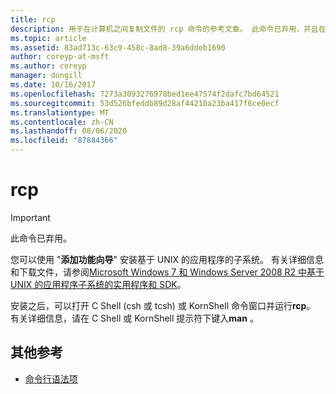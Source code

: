 ```yaml
---
title: rcp
description: 用于在计算机之间复制文件的 rcp 命令的参考文章。 此命令已弃用，并且在将来的 Windows 版本中不保证其受支持。
ms.topic: article
ms.assetid: 83ad713c-63c9-458c-8ad8-39a6ddeb1690
author: coreyp-at-msft
ms.author: coreyp
manager: dongill
ms.date: 10/16/2017
ms.openlocfilehash: 7273a3093276978bed1ee47574f2dafc7bd64521
ms.sourcegitcommit: 53d526bfeddb89d28af44210a23ba417f6ce0ecf
ms.translationtype: MT
ms.contentlocale: zh-CN
ms.lasthandoff: 08/06/2020
ms.locfileid: "87884366"
---
```

# <a name="rcp"></a>rcp

>[!IMPORTANT]
> 此命令已弃用。

您可以使用 "**添加功能向导**" 安装基于 UNIX 的应用程序的子系统。 有关详细信息和下载文件，请参阅[Microsoft Windows 7 和 Windows Server 2008 R2 中基于 UNIX 的应用程序子系统的实用程序和 SDK](https://www.microsoft.com/download/details.aspx?id=2391)。

安装之后，可以打开 C Shell (csh 或 tcsh) 或 KornShell 命令窗口并运行**rcp**。 有关详细信息，请在 C Shell 或 KornShell 提示符下键入**man** 。

## <a name="additional-references"></a>其他参考

- [命令行语法项](command-line-syntax-key.md)